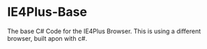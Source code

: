 # IE4Plus-Base
The base C# Code for the IE4Plus Browser. This is using a different browser, built apon with c#.
